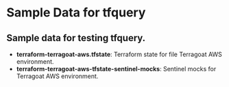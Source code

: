 # Sample Data for tfquery

## Sample data for testing tfquery.

* **terraform-terragoat-aws.tfstate**: Terraform state for file Terragoat AWS environment.
* **terraform-terragoat-aws-tfstate-sentinel-mocks**: Sentinel mocks for Terragoat AWS environment.
